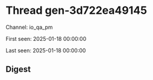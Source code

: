 # Thread gen-3d722ea49145
Channel: io_qa_pm

First seen: 2025-01-18 00:00:00

Last seen: 2025-01-18 00:00:00

## Digest


